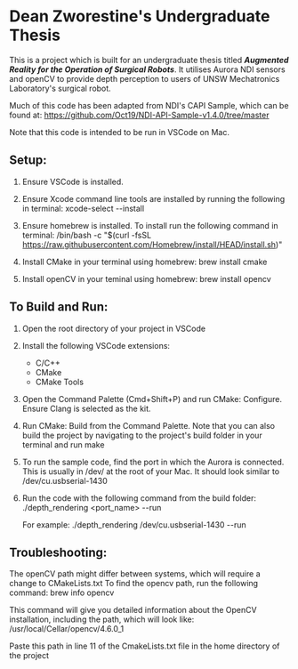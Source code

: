 # Dean Zworestine's Undergraduate Thesis
This is a project which is built for an undergraduate thesis titled ***Augmented Reality for the Operation of Surgical Robots***. It utilises Aurora NDI sensors and openCV to provide depth perception to users of UNSW Mechatronics Laboratory's surgical robot.

Much of this code has been adapted from NDI's CAPI Sample, which can be found at: https://github.com/Oct19/NDI-API-Sample-v1.4.0/tree/master

Note that this code is intended to be run in VSCode on Mac.

## Setup:

1. Ensure VSCode is installed.

2. Ensure Xcode command line tools are installed by running the following in terminal:
xcode-select --install

3. Ensure homebrew is installed. To install run the following command in terminal:
/bin/bash -c "$(curl -fsSL https://raw.githubusercontent.com/Homebrew/install/HEAD/install.sh)"

4. Install CMake in your terminal using homebrew:
brew install cmake

5. Install openCV in your teminal using homebrew:
brew install opencv


## To Build and Run:

1. Open the root directory of your project in VSCode

2. Install the following VSCode extensions:
    - C/C++
    - CMake
    - CMake Tools

3. Open the Command Palette (Cmd+Shift+P) and run CMake: Configure. Ensure Clang is selected as the kit.

4. Run CMake: Build from the Command Palette. Note that you can also build the project by
   navigating to the project's build folder in your terminal and run make

5. To run the sample code, find the port in which the Aurora is connected.
   This is usually in /dev/ at the root of your Mac.
   It should look similar to /dev/cu.usbserial-1430

6. Run the code with the following command from the build folder:
    ./depth_rendering <port_name> --run

    For example:
    ./depth_rendering /dev/cu.usbserial-1430 --run


## Troubleshooting:
The openCV path might differ between systems, which will require a change to CMakeLists.txt
To find the opencv path, run the following command:
    brew info opencv

This command will give you detailed information about the OpenCV installation,
including the path, which will look like:
    /usr/local/Cellar/opencv/4.6.0_1

Paste this path in line 11 of the CmakeLists.txt file in the home directory of the project